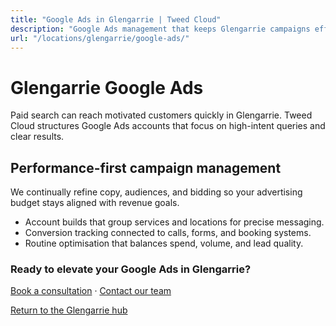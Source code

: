 ```yaml
---
title: "Google Ads in Glengarrie | Tweed Cloud"
description: "Google Ads management that keeps Glengarrie campaigns efficient and measurable."
url: "/locations/glengarrie/google-ads/"
---
```


# Glengarrie Google Ads

Paid search can reach motivated customers quickly in Glengarrie. Tweed Cloud structures Google Ads accounts that focus on high-intent queries and clear results.

## Performance-first campaign management

We continually refine copy, audiences, and bidding so your advertising budget stays aligned with revenue goals.

- Account builds that group services and locations for precise messaging.
- Conversion tracking connected to calls, forms, and booking systems.
- Routine optimisation that balances spend, volume, and lead quality.

### Ready to elevate your Google Ads in Glengarrie?

[Book a consultation](/consultation/) · [Contact our team](/contact/)

[Return to the Glengarrie hub](/locations/glengarrie/)
